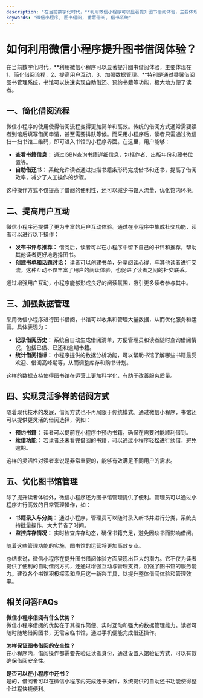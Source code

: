 ```yaml
---
description: "在当前数字化时代，**利用微信小程序可以显著提升图书借阅体验，主要体现在1、简化借阅流程，2、提高用户互动，3、加强数据管理。**特别是通过番薯借阅图书管理系统，书馆可以快速实现自助借还、预约书籍等功能，极大地方便了读者。"
keywords: "微信小程序, 图书借阅, 番薯借阅, 借书系统"
---
```

# 如何利用微信小程序提升图书借阅体验？

在当前数字化时代，**利用微信小程序可以显著提升图书借阅体验，主要体现在1、简化借阅流程，2、提高用户互动，3、加强数据管理。**特别是通过番薯借阅图书管理系统，书馆可以快速实现自助借还、预约书籍等功能，极大地方便了读者。

## 一、简化借阅流程

微信小程序的使用使得借阅流程变得更加简单和高效。传统的借阅方式通常需要读者到馆后填写借阅申请，甚至需要排队等候。而采用小程序后，读者只需通过微信扫一扫书馆二维码，即可进入书馆的小程序界面。在这里，用户能够：

- **查看书籍信息：** 通过ISBN查询书籍详细信息，包括作者、出版年份和藏书位置等。
- **自助借还书：** 系统允许读者通过扫描书籍条形码完成借书和还书，提高了借阅效率，减少了人工操作的步骤。

这种操作方式不仅提高了借阅的便利性，还可以减少书馆人流量，优化馆内环境。

## 二、提高用户互动

微信小程序还提供了更为丰富的用户互动体验。通过在小程序中集成社交功能，读者可以进行以下操作：

- **发布书评与推荐：** 借阅后，读者可以在小程序中留下自己的书评和推荐，帮助其他读者更好地选择图书。
- **创建书单和话题讨论：** 读者可以创建书单，分享阅读心得，与其他读者进行交流。这种互动不仅丰富了用户的阅读体验，也促进了读者之间的社交联系。

通过增强用户互动，小程序能够形成良好的阅读氛围，吸引更多读者参与其中。

## 三、加强数据管理

采用微信小程序进行图书借阅，书馆可以收集和管理大量数据，从而优化服务和运营。具体表现为：

- **记录借阅历史：** 系统会自动生成借阅清单，方便管理员和读者随时查询借阅情况，包括已借、已还和逾期书籍。
- **统计借阅指标：** 小程序提供的数据分析功能，可以帮助书馆了解哪些书籍最受欢迎、借阅高峰期等，从而调整库存和购书计划。

这样的数据支持使得图书馆在运营上更加科学化，有助于改善服务质量。

## 四、实现灵活多样的借阅方式

随着现代技术的发展，借阅方式也不再局限于传统模式。通过微信小程序，书馆还可以提供更灵活的借阅选择，例如：

- **预约书籍：** 读者可以提前在小程序中预约书籍，确保在需要时能顺利借到。
- **续借功能：** 若读者还未看完借阅的书籍，可以通过小程序轻松进行续借，避免逾期。

这样的灵活性对读者来说是非常重要的，能够有效满足不同用户的需求。

## 五、优化图书馆管理

除了提升读者体验外，微信小程序还为图书馆管理提供了便利。管理员可以通过小程序进行高效的日常管理操作，如：

- **书籍录入与分类：** 通过小程序，管理员可以随时录入新书并进行分类，系统支持批量操作，大大节省了时间。
- **监控库存情况：** 实时检查库存动态，确保书籍充足，避免因缺书而影响借阅。

随着这些管理功能的实施，图书馆的运营将更加高效专业。

总结来说，微信小程序在提升图书借阅体验方面展现出巨大的潜力。它不仅为读者提供了便利的自助借阅方式，还通过增强互动与管理支持，加强了图书馆的服务能力。建议各个书馆积极探索和应用这一新兴工具，以提升整体借阅体验和管理效率。

## 相关问答FAQs

**微信小程序借阅有什么优势？**  
微信小程序借阅的优势在于其操作简便、实时互动和强大的数据管理能力。读者可随时随地借阅图书，无需亲临书馆，通过手机便能完成借还操作。

**怎样保证图书借阅的安全性？**  
在小程序内，借阅操作都需要先验证读者身份，通过设置入馆验证方式，可以有效确保借阅安全性。

**是否可以在小程序中还书？**  
是的，借阅者可以在微信小程序内完成还书操作，系统提供的自助还书功能使得整个过程快捷便利。
